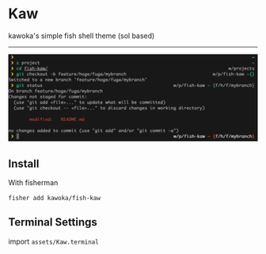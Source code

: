 # Kaw
kawoka's simple fish shell theme (sol based)

---
<img src="https://raw.githubusercontent.com/kawoka/fish-kaw/master/assets/screenshot.png" />

## Install

With fisherman

```fish
fisher add kawoka/fish-kaw
```

## Terminal Settings
import `assets/Kaw.terminal`
